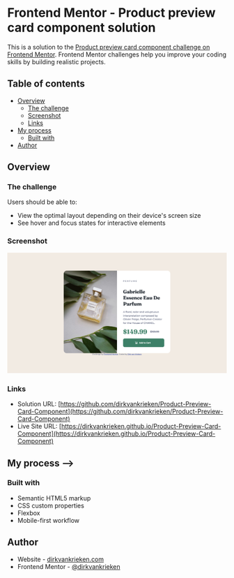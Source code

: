 # Frontend Mentor - Product preview card component solution

This is a solution to the [Product preview card component challenge on Frontend Mentor](https://www.frontendmentor.io/challenges/product-preview-card-component-GO7UmttRfa). Frontend Mentor challenges help you improve your coding skills by building realistic projects. 

## Table of contents

- [Overview](#overview)
  - [The challenge](#the-challenge)
  - [Screenshot](#screenshot)
  - [Links](#links)
- [My process](#my-process)
  - [Built with](#built-with)
- [Author](#author)



## Overview

### The challenge

Users should be able to:

- View the optimal layout depending on their device's screen size
- See hover and focus states for interactive elements

### Screenshot

![](./screenshot.png)

### Links
- Solution URL: [https://github.com/dirkvankrieken/Product-Preview-Card-Component](https://github.com/dirkvankrieken/Product-Preview-Card-Component)
- Live Site URL: [https://dirkvankrieken.github.io/Product-Preview-Card-Component](https://dirkvankrieken.github.io/Product-Preview-Card-Component)

## My process -->

### Built with

- Semantic HTML5 markup
- CSS custom properties
- Flexbox
- Mobile-first workflow

## Author


- Website - [dirkvankrieken.com](https://dirkvankrieken.com)
- Frontend Mentor - [@dirkvankrieken](https://www.frontendmentor.io/profile/dirkvankrieken)
